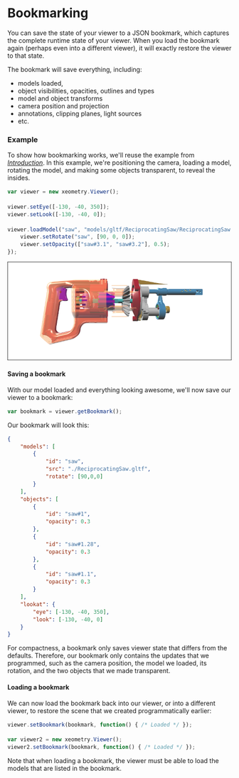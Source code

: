 # Bookmarking

You can save the state of your viewer to a JSON bookmark, which captures the complete runtime state of your viewer. When you
load the bookmark again (perhaps even into a different viewer), it will exactly restore the viewer to that state.

The bookmark will save everything, including:

* models loaded,
* object visibilities, opacities, outlines and types
* model and object transforms
* camera position and projection
* annotations, clipping planes, light sources
* etc.

### Example

To show how bookmarking works, we'll reuse the example from *[Introduction](README.md)*. In this example, we're
positioning the camera, loading a model, rotating the model, and making some objects transparent, to reveal the insides.

```javascript
var viewer = new xeometry.Viewer();

viewer.setEye([-130, -40, 350]);
viewer.setLook([-130, -40, 0]);

viewer.loadModel("saw", "models/gltf/ReciprocatingSaw/ReciprocatingSaw.gltf", function () {
    viewer.setRotate("saw", [90, 0, 0]);
    viewer.setOpacity(["saw#3.1", "saw#3.2"], 0.5);
});
```

[![](assets/transparency.png)](http://xeolabs.com/xeometry/examples/#guidebook_transparency)

#### Saving a bookmark

With our model loaded and everything looking awesome, we'll now save our viewer to a bookmark:


````javascript
var bookmark = viewer.getBookmark();
````

Our bookmark will look this:

````JSON
{
	"models": [
		{
			"id": "saw",
			"src": "./ReciprocatingSaw.gltf",
			"rotate": [90,0,0]
		}
	],
	"objects": [
		{
			"id": "saw#1",
			"opacity": 0.3
		},
		{
        	"id": "saw#1.28",
        	"opacity": 0.3
       	},
        {
        	"id": "saw#1.1",
        	"opacity": 0.3
       	}
	],
	"lookat": {
		"eye": [-130, -40, 350],
		"look": [-130, -40, 0]
	}
}
````

For compactness, a bookmark only saves viewer state that differs from the defaults. Therefore, our bookmark only contains
the updates that we programmed, such as the camera position, the model we loaded, its rotation, and the two objects that
we made transparent.

#### Loading a bookmark

We can now load the bookmark back into our viewer, or into a different viewer, to restore the scene that we created
programmatically earlier:

```javascript
viewer.setBookmark(bookmark, function() { /* Loaded */ });

var viewer2 = new xeometry.Viewer();
viewer2.setBookmark(bookmark, function() { /* Loaded */ });
```

Note that when loading a bookmark, the viewer must be able to load the models that are listed in the bookmark.
